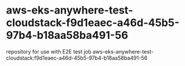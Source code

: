 # aws-eks-anywhere-test-cloudstack-f9d1eaec-a46d-45b5-97b4-b18aa58ba491-56
repository for use with E2E test job aws-eks-anywhere-test-cloudstack:f9d1eaec-a46d-45b5-97b4-b18aa58ba491-56
